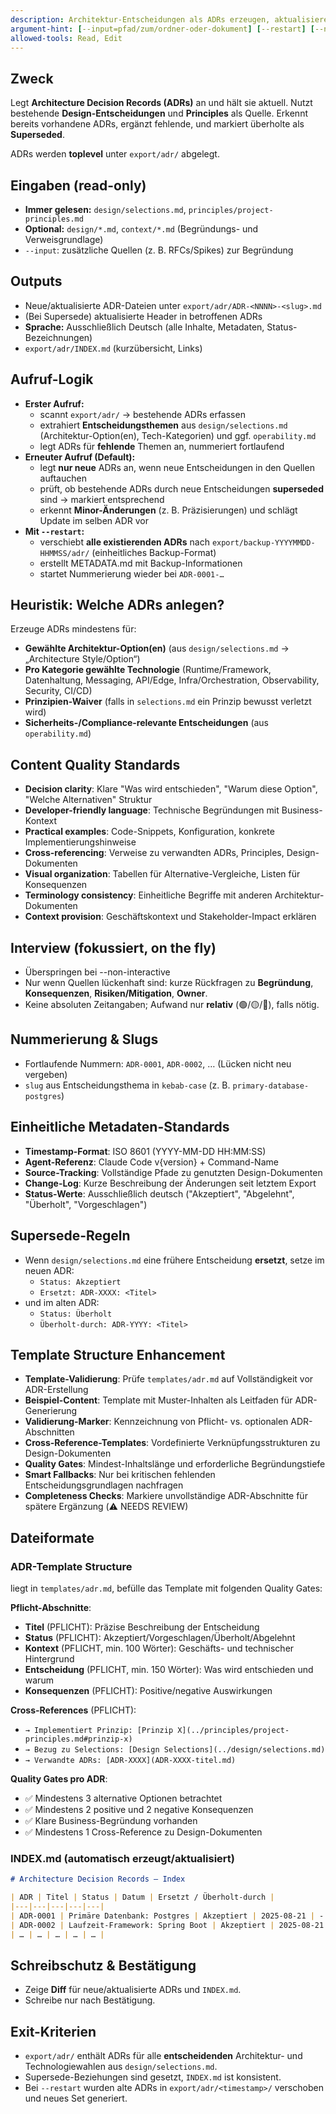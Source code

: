 ```yaml
---
description: Architektur-Entscheidungen als ADRs erzeugen, aktualisieren und superseden
argument-hint: [--input=pfad/zum/ordner-oder-dokument] [--restart] [--non-interactive]
allowed-tools: Read, Edit
---
```


## Zweck
Legt **Architecture Decision Records (ADRs)** an und hält sie aktuell. Nutzt bestehende **Design-Entscheidungen** und **Principles** als Quelle. Erkennt bereits vorhandene ADRs, ergänzt fehlende, und markiert überholte als **Superseded**.

ADRs werden **toplevel** unter `export/adr/` abgelegt.

## Eingaben (read-only)
- **Immer gelesen:** `design/selections.md`, `principles/project-principles.md`
- **Optional:** `design/*.md`, `context/*.md` (Begründungs- und Verweisgrundlage)
- `--input`: zusätzliche Quellen (z. B. RFCs/Spikes) zur Begründung

## Outputs
- Neue/aktualisierte ADR-Dateien unter `export/adr/ADR-<NNNN>-<slug>.md`
- (Bei Supersede) aktualisierte Header in betroffenen ADRs
- **Sprache:** Ausschließlich Deutsch (alle Inhalte, Metadaten, Status-Bezeichnungen)
- `export/adr/INDEX.md` (kurzübersicht, Links)

## Aufruf-Logik
- **Erster Aufruf:**
  - scannt `export/adr/` → bestehende ADRs erfassen
  - extrahiert **Entscheidungsthemen** aus `design/selections.md` (Architektur-Option(en), Tech-Kategorien) und ggf. `operability.md`
  - legt ADRs für **fehlende** Themen an, nummeriert fortlaufend
- **Erneuter Aufruf (Default):**
  - legt **nur neue** ADRs an, wenn neue Entscheidungen in den Quellen auftauchen
  - prüft, ob bestehende ADRs durch neue Entscheidungen **superseded** sind → markiert entsprechend
  - erkennt **Minor-Änderungen** (z. B. Präzisierungen) und schlägt Update im selben ADR vor
- **Mit `--restart`:**
  - verschiebt **alle existierenden ADRs** nach `export/backup-YYYYMMDD-HHMMSS/adr/` (einheitliches Backup-Format)
  - erstellt METADATA.md mit Backup-Informationen
  - startet Nummerierung wieder bei `ADR-0001-…`

## Heuristik: Welche ADRs anlegen?
Erzeuge ADRs mindestens für:
- **Gewählte Architektur-Option(en)** (aus `design/selections.md` → „Architecture Style/Option“)
- **Pro Kategorie gewählte Technologie** (Runtime/Framework, Datenhaltung, Messaging, API/Edge, Infra/Orchestration, Observability, Security, CI/CD)
- **Prinzipien-Waiver** (falls in `selections.md` ein Prinzip bewusst verletzt wird)
- **Sicherheits-/Compliance-relevante Entscheidungen** (aus `operability.md`)

## Content Quality Standards
- **Decision clarity**: Klare "Was wird entschieden", "Warum diese Option", "Welche Alternativen" Struktur
- **Developer-friendly language**: Technische Begründungen mit Business-Kontext
- **Practical examples**: Code-Snippets, Konfiguration, konkrete Implementierungshinweise  
- **Cross-referencing**: Verweise zu verwandten ADRs, Principles, Design-Dokumenten
- **Visual organization**: Tabellen für Alternative-Vergleiche, Listen für Konsequenzen
- **Terminology consistency**: Einheitliche Begriffe mit anderen Architektur-Dokumenten
- **Context provision**: Geschäftskontext und Stakeholder-Impact erklären

## Interview (fokussiert, on the fly)
- Überspringen bei --non-interactive
- Nur wenn Quellen lückenhaft sind: kurze Rückfragen zu **Begründung**, **Konsequenzen**, **Risiken/Mitigation**, **Owner**.
- Keine absoluten Zeitangaben; Aufwand nur **relativ** (🟢/🟡/🔴), falls nötig.

## Nummerierung & Slugs
- Fortlaufende Nummern: `ADR-0001`, `ADR-0002`, … (Lücken nicht neu vergeben)
- `slug` aus Entscheidungsthema in `kebab-case` (z. B. `primary-database-postgres`)

## Einheitliche Metadaten-Standards
- **Timestamp-Format**: ISO 8601 (YYYY-MM-DD HH:MM:SS)
- **Agent-Referenz**: Claude Code v{version} + Command-Name
- **Source-Tracking**: Vollständige Pfade zu genutzten Design-Dokumenten
- **Change-Log**: Kurze Beschreibung der Änderungen seit letztem Export
- **Status-Werte**: Ausschließlich deutsch ("Akzeptiert", "Abgelehnt", "Überholt", "Vorgeschlagen")

## Supersede-Regeln
- Wenn `design/selections.md` eine frühere Entscheidung **ersetzt**, setze im neuen ADR:
  - `Status: Akzeptiert`
  - `Ersetzt: ADR-XXXX: <Titel>`
- und im alten ADR:
  - `Status: Überholt`
  - `Überholt-durch: ADR-YYYY: <Titel>`

## Template Structure Enhancement
- **Template-Validierung**: Prüfe `templates/adr.md` auf Vollständigkeit vor ADR-Erstellung
- **Beispiel-Content**: Template mit Muster-Inhalten als Leitfaden für ADR-Generierung
- **Validierung-Marker**: Kennzeichnung von Pflicht- vs. optionalen ADR-Abschnitten
- **Cross-Reference-Templates**: Vordefinierte Verknüpfungsstrukturen zu Design-Dokumenten
- **Quality Gates**: Mindest-Inhaltslänge und erforderliche Begründungstiefe
- **Smart Fallbacks**: Nur bei kritischen fehlenden Entscheidungsgrundlagen nachfragen
- **Completeness Checks**: Markiere unvollständige ADR-Abschnitte für spätere Ergänzung (⚠️ NEEDS REVIEW)

## Dateiformate
### ADR-Template Structure
liegt in `templates/adr.md`, befülle das Template mit folgenden Quality Gates:

**Pflicht-Abschnitte**:
- **Titel** (PFLICHT): Präzise Beschreibung der Entscheidung
- **Status** (PFLICHT): Akzeptiert/Vorgeschlagen/Überholt/Abgelehnt
- **Kontext** (PFLICHT, min. 100 Wörter): Geschäfts- und technischer Hintergrund
- **Entscheidung** (PFLICHT, min. 150 Wörter): Was wird entschieden und warum
- **Konsequenzen** (PFLICHT): Positive/negative Auswirkungen

**Cross-References** (PFLICHT):
- `→ Implementiert Prinzip: [Prinzip X](../principles/project-principles.md#prinzip-x)`
- `→ Bezug zu Selections: [Design Selections](../design/selections.md)`
- `→ Verwandte ADRs: [ADR-XXXX](ADR-XXXX-titel.md)`

**Quality Gates pro ADR**:
- ✅ Mindestens 3 alternative Optionen betrachtet
- ✅ Mindestens 2 positive und 2 negative Konsequenzen
- ✅ Klare Business-Begründung vorhanden
- ✅ Mindestens 1 Cross-Reference zu Design-Dokumenten

### INDEX.md (automatisch erzeugt/aktualisiert)

```md
# Architecture Decision Records – Index

| ADR | Titel | Status | Datum | Ersetzt / Überholt-durch |
|---|---|---|---|---|
| ADR-0001 | Primäre Datenbank: Postgres | Akzeptiert | 2025-08-21 | - |
| ADR-0002 | Laufzeit-Framework: Spring Boot | Akzeptiert | 2025-08-21 | - |
| … | … | … | … | … |
```

## Schreibschutz & Bestätigung

* Zeige **Diff** für neue/aktualisierte ADRs und `INDEX.md`.
* Schreibe nur nach Bestätigung.

## Exit-Kriterien

* `export/adr/` enthält ADRs für alle **entscheidenden** Architektur- und Technologiewahlen aus `design/selections.md`.
* Supersede-Beziehungen sind gesetzt, `INDEX.md` ist konsistent.
* Bei `--restart` wurden alte ADRs in `export/adr/<timestamp>/` verschoben und neues Set generiert.


